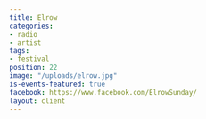 ```yaml
---
title: Elrow
categories:
- radio
- artist
tags:
- festival
position: 22
image: "/uploads/elrow.jpg"
is-events-featured: true
facebook: https://www.facebook.com/ElrowSunday/
layout: client
---
```



